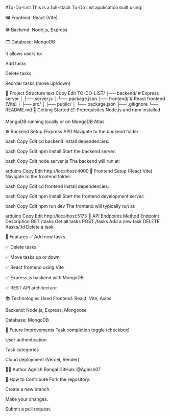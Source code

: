 #To-Do-List
This is a full-stack To-Do List application built using:

🖼️ Frontend: React (Vite)

🛠️ Backend: Node.js, Express

🗂️ Database: MongoDB

It allows users to:

Add tasks

Delete tasks

Reorder tasks (move up/down)

📂 Project Structure
text
Copy
Edit
TO-DO-LIST/
├── backend/       # Express server
│   ├── server.js
│   └── package.json
├── frontend/      # React frontend (Vite)
│   ├── src/
│   ├── public/
│   └── package.json
├── .gitignore
└── README.md
🚀 Getting Started
📦 Prerequisites
Node.js and npm installed

MongoDB running locally or on MongoDB Atlas

⚙️ Backend Setup (Express API)
Navigate to the backend folder:

bash
Copy
Edit
cd backend
Install dependencies:

bash
Copy
Edit
npm install
Start the backend server:

bash
Copy
Edit
node server.js
The backend will run at:

arduino
Copy
Edit
http://localhost:4000
🎨 Frontend Setup (React Vite)
Navigate to the frontend folder:

bash
Copy
Edit
cd frontend
Install dependencies:

bash
Copy
Edit
npm install
Start the frontend development server:

bash
Copy
Edit
npm run dev
The frontend will typically run at:

arduino
Copy
Edit
http://localhost:5173
🔗 API Endpoints
Method	Endpoint	Description
GET	/tasks	Get all tasks
POST	/tasks	Add a new task
DELETE	/tasks/:id	Delete a task

📸 Features
✅ Add new tasks

✅ Delete tasks

✅ Move tasks up or down

✅ React frontend using Vite

✅ Express.js backend with MongoDB

✅ REST API architecture

📚 Technologies Used
Frontend: React, Vite, Axios

Backend: Node.js, Express, Mongoose

Database: MongoDB

🚀 Future Improvements
Task completion toggle (checkbox)

User authentication

Task categories

Cloud deployment (Vercel, Render)

🧑‍💻 Author
Agnish Bangal
GitHub: @Agnish07

🌟 How to Contribute
Fork the repository.

Create a new branch.

Make your changes.

Submit a pull request.

